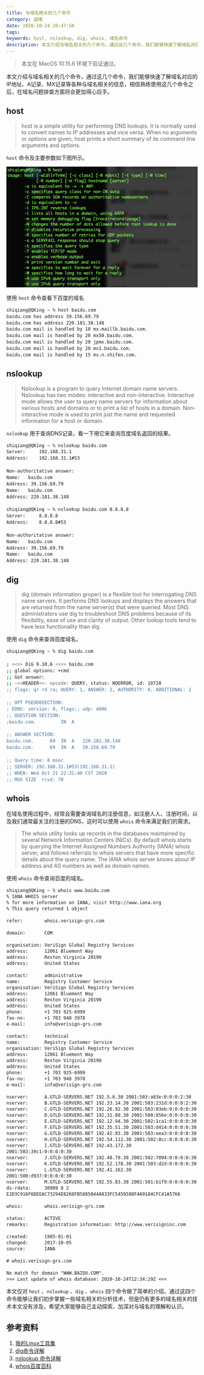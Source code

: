 ```yaml
---
title: 与域名相关的几个命令
category: 运维
date: 2020-10-24 20:47:50
tags:
keywords: host, nslookup, dig, whois, 域名命令
description: 本文介绍与域名相关的几个命令，通过这几个命令，我们能够快速了解域名对应的IP地址、A记录、MX记录等各种与域名相关的信息，相信熟练使用这几个命令之后，在域名问题排查方面将会更加得心应手。
---
```



> 本文在 MacOS 10.15.6 环境下验证通过。

本文介绍与域名相关的几个命令，通过这几个命令，我们能够快速了解域名对应的IP地址、A记录、MX记录等各种与域名相关的信息，相信熟练使用这几个命令之后，在域名问题排查方面将会更加得心应手。

## host

> host is a simple utility for performing DNS lookups. It is normally used to convert names to IP addresses and vice versa. When no arguments or options are given, host prints a short summary of its command line arguments and options.

`host` 命令及主要参数如下图所示。

![image-20201021220730538](20201017-commands-to-domain/image-20201021220730538.png)

使用 `host` 命令查看下百度的域名

```sh
shiqiang@QKing ~ % host baidu.com
baidu.com has address 39.156.69.79
baidu.com has address 220.181.38.148
baidu.com mail is handled by 10 mx.maillb.baidu.com.
baidu.com mail is handled by 20 mx50.baidu.com.
baidu.com mail is handled by 20 jpmx.baidu.com.
baidu.com mail is handled by 20 mx1.baidu.com.
baidu.com mail is handled by 15 mx.n.shifen.com.
```

## nslookup

> Nslookup is a program to query Internet domain name servers. Nslookup has two modes: interactive and non-interactive. Interactive mode allows the user to query name servers for information about various hosts and domains or to print a list of hosts in a domain. Non-interactive mode is used to print just the name and requested information for a host or domain.

`nslookup` 用于查询DNS记录，看一下用它来查询百度域名返回的结果。

```sh
shiqiang@QKing ~ % nslookup baidu.com
Server:		192.168.31.1
Address:	192.168.31.1#53

Non-authoritative answer:
Name:	baidu.com
Address: 39.156.69.79
Name:	baidu.com
Address: 220.181.38.148

shiqiang@QKing ~ % nslookup baidu.com 8.8.8.8
Server:		8.8.8.8
Address:	8.8.8.8#53

Non-authoritative answer:
Name:	baidu.com
Address: 39.156.69.79
Name:	baidu.com
Address: 220.181.38.148
```

## dig

> dig (domain information groper) is a flexible tool for interrogating DNS name servers. It performs DNS lookups and displays the answers that are returned from the name server(s) that were queried. Most DNS administrators use dig to troubleshoot DNS problems because of its flexibility, ease of use and clarity of output. Other lookup tools tend to have less functionality than dig.

使用 `dig` 命令来查询百度域名。

```sh
shiqiang@QKing ~ % dig baidu.com

; <<>> DiG 9.10.6 <<>> baidu.com
;; global options: +cmd
;; Got answer:
;; ->>HEADER<<- opcode: QUERY, status: NOERROR, id: 18720
;; flags: qr rd ra; QUERY: 1, ANSWER: 2, AUTHORITY: 0, ADDITIONAL: 1

;; OPT PSEUDOSECTION:
; EDNS: version: 0, flags:; udp: 4096
;; QUESTION SECTION:
;baidu.com.			IN	A

;; ANSWER SECTION:
baidu.com.		69	IN	A	220.181.38.148
baidu.com.		69	IN	A	39.156.69.79

;; Query time: 8 msec
;; SERVER: 192.168.31.1#53(192.168.31.1)
;; WHEN: Wed Oct 21 22:31:40 CST 2020
;; MSG SIZE  rcvd: 70


```

## whois

在域名使用过程中，经常会需要查询域名的注册信息，如注册人人、注册时间，以及我们通常最关注的注册的DNS，这时可以使用 `whois` 命令来满足我们的需求。

> The whois utility looks up records in the databases maintained by several Network Information Centers (NICs). By default whois starts by querying the Internet Assigned Numbers Authority (IANA) whois server, and follows referrals to whois servers that have more specific details about the query name. The IANA whois server knows about IP address and AS numbers as well as domain names.  

使用 `whois` 命令查询百度的域名。

```shell
shiqiang@QKing ~ % whois www.baidu.com
% IANA WHOIS server
% for more information on IANA, visit http://www.iana.org
% This query returned 1 object

refer:        whois.verisign-grs.com

domain:       COM

organisation: VeriSign Global Registry Services
address:      12061 Bluemont Way
address:      Reston Virginia 20190
address:      United States

contact:      administrative
name:         Registry Customer Service
organisation: VeriSign Global Registry Services
address:      12061 Bluemont Way
address:      Reston Virginia 20190
address:      United States
phone:        +1 703 925-6999
fax-no:       +1 703 948 3978
e-mail:       info@verisign-grs.com

contact:      technical
name:         Registry Customer Service
organisation: VeriSign Global Registry Services
address:      12061 Bluemont Way
address:      Reston Virginia 20190
address:      United States
phone:        +1 703 925-6999
fax-no:       +1 703 948 3978
e-mail:       info@verisign-grs.com

nserver:      A.GTLD-SERVERS.NET 192.5.6.30 2001:503:a83e:0:0:0:2:30
nserver:      B.GTLD-SERVERS.NET 192.33.14.30 2001:503:231d:0:0:0:2:30
nserver:      C.GTLD-SERVERS.NET 192.26.92.30 2001:503:83eb:0:0:0:0:30
nserver:      D.GTLD-SERVERS.NET 192.31.80.30 2001:500:856e:0:0:0:0:30
nserver:      E.GTLD-SERVERS.NET 192.12.94.30 2001:502:1ca1:0:0:0:0:30
nserver:      F.GTLD-SERVERS.NET 192.35.51.30 2001:503:d414:0:0:0:0:30
nserver:      G.GTLD-SERVERS.NET 192.42.93.30 2001:503:eea3:0:0:0:0:30
nserver:      H.GTLD-SERVERS.NET 192.54.112.30 2001:502:8cc:0:0:0:0:30
nserver:      I.GTLD-SERVERS.NET 192.43.172.30 2001:503:39c1:0:0:0:0:30
nserver:      J.GTLD-SERVERS.NET 192.48.79.30 2001:502:7094:0:0:0:0:30
nserver:      K.GTLD-SERVERS.NET 192.52.178.30 2001:503:d2d:0:0:0:0:30
nserver:      L.GTLD-SERVERS.NET 192.41.162.30 2001:500:d937:0:0:0:0:30
nserver:      M.GTLD-SERVERS.NET 192.55.83.30 2001:501:b1f9:0:0:0:0:30
ds-rdata:     30909 8 2 E2D3C916F6DEEAC73294E8268FB5885044A833FC5459588F4A9184CFC41A5766

whois:        whois.verisign-grs.com

status:       ACTIVE
remarks:      Registration information: http://www.verisigninc.com

created:      1985-01-01
changed:      2017-10-05
source:       IANA

# whois.verisign-grs.com

No match for domain "WWW.BAIDU.COM".
>>> Last update of whois database: 2020-10-24T12:34:29Z <<<

```

本文仅对 `host` 、`nslookup` 、`dig` 、`whois` 四个命令做了简单的介绍，通过这四个命令能够让我们初步掌握一些域名相关的分析技术，但是仍有更多的域名相关的技术本文没有涉及，希望大家能够自己主动探索，加深对与域名的理解和认识。

## 参考资料

1. [我的Linux工具集](http://linux.cn/home-space-uid-3-do-blog-id-107.html)
2. [dig命令详解](https://www.cnblogs.com/machangwei-8/p/10353216.html)
3. [nslookup 命令详解](https://blog.csdn.net/xg_ren/article/details/80782338)
4. [whois百度百科](https://baike.baidu.com/item/whois/280037?fr=aladdin)

